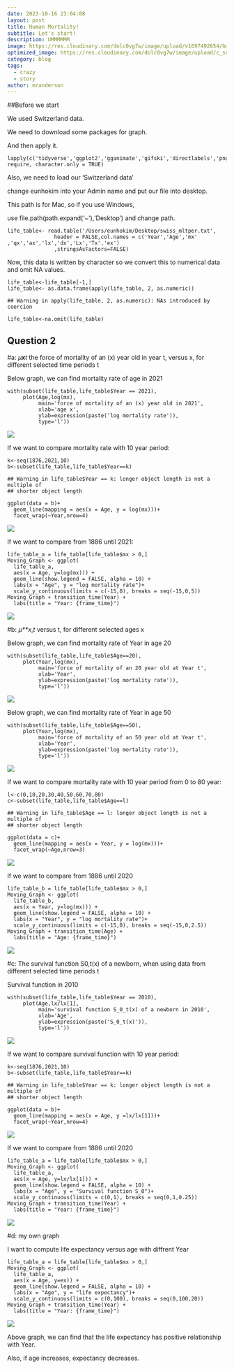 ```yaml
---
date: 2023-10-16 23:04:08
layout: post
title: Human Mortality!
subtitle: Let's start!
description: UMMMMMM
image: https://res.cloudinary.com/dolc0vg7w/image/upload/v1697492654/hmiqfbjpquhnzdedajq8.jpg
optimized_image: https://res.cloudinary.com/dolc0vg7w/image/upload/c_scale,w_380/v1697492654/hmiqfbjpquhnzdedajq8.jpg
category: blog
tags:
  - crazy
  - story
author: mranderson
---
```


\##Before we start

We used Switzerland data.

We need to download some packages for graph.

And then apply it.

    lapply(c('tidyverse','ggplot2','gganimate','gifski','directlabels','png','transformr'), require, character.only = TRUE) 

Also, we need to load our ‘Switzerland data’

change eunhokim into your Admin name and put our file into desktop.

This path is for Mac, so if you use Windows,

use file.path(path.expand(‘~’),‘Desktop’) and change path.

    life_table<- read.table('/Users/eunhokim/Desktop/swiss_mltper.txt',
                   header = FALSE,col.names = c('Year','Age','mx' ,'qx','ax','lx','dx','Lx','Tx','ex')
                   ,stringsAsFactors=FALSE)

Now, this data is written by character so we convert this to numerical
data and omit NA values.

    life_table<-life_table[-1,]
    life_table<- as.data.frame(apply(life_table, 2, as.numeric))

    ## Warning in apply(life_table, 2, as.numeric): NAs introduced by coercion

    life_table<-na.omit(life_table)

## Question 2

\#a: *μ**x**t* the force of mortality of an (x) year old in year t,
versus x, for different selected time periods t

Below graph, we can find mortality rate of age in 2021

    with(subset(life_table,life_table$Year == 2021),
         plot(Age,log(mx),
              main='force of mortality of an (x) year old in 2021',
              xlab='age x',
              ylab=expression(paste('log mortality rate')),
              type='l'))

![](group47_LM_assignment2_files/figure-markdown_strict/unnamed-chunk-4-1.png)

If we want to compare mortality rate with 10 year period:

    k<-seq(1876,2021,10)
    b<-subset(life_table,life_table$Year==k)

    ## Warning in life_table$Year == k: longer object length is not a multiple of
    ## shorter object length

    ggplot(data = b)+
      geom_line(mapping = aes(x = Age, y = log(mx)))+
      facet_wrap(~Year,nrow=4)

![](group47_LM_assignment2_files/figure-markdown_strict/unnamed-chunk-5-1.png)

If we want to compare from 1886 until 2021:

    life_table_a = life_table[life_table$mx > 0,]
    Moving_Graph <- ggplot(
      life_table_a, 
      aes(x = Age, y=log(mx))) +
      geom_line(show.legend = FALSE, alpha = 10) +
      labs(x = "Age", y = "log mortality rate")+
      scale_y_continuous(limits = c(-15,0), breaks = seq(-15,0,5))
    Moving_Graph + transition_time(Year) +
      labs(title = "Year: {frame_time}")

![](group47_LM_assignment2_files/figure-markdown_strict/unnamed-chunk-6-1.gif)

\#b: *μ**x*,*t* versus t, for different selected ages x

Below graph, we can find mortality rate of Year in age 20

    with(subset(life_table,life_table$Age==20),
         plot(Year,log(mx),
              main='force of mortality of an 20 year old at Year t',
              xlab='Year',
              ylab=expression(paste('log mortality rate')),
              type='l'))

![](group47_LM_assignment2_files/figure-markdown_strict/unnamed-chunk-7-1.png)

Below graph, we can find mortality rate of Year in age 50

    with(subset(life_table,life_table$Age==50),
         plot(Year,log(mx),
              main='force of mortality of an 50 year old at Year t',
              xlab='Year',
              ylab=expression(paste('log mortality rate')),
              type='l'))

![](group47_LM_assignment2_files/figure-markdown_strict/unnamed-chunk-8-1.png)

If we want to compare mortality rate with 10 year period from 0 to 80
year:

    l<-c(0,10,20,30,40,50,60,70,80)
    c<-subset(life_table,life_table$Age==l)

    ## Warning in life_table$Age == l: longer object length is not a multiple of
    ## shorter object length

    ggplot(data = c)+
      geom_line(mapping = aes(x = Year, y = log(mx)))+
      facet_wrap(~Age,nrow=3)

![](group47_LM_assignment2_files/figure-markdown_strict/unnamed-chunk-9-1.png)

If we want to compare from 1886 until 2020

    life_table_b = life_table[life_table$mx > 0,]
    Moving_Graph <- ggplot(
      life_table_b, 
      aes(x = Year, y=log(mx))) +
      geom_line(show.legend = FALSE, alpha = 10) +
      labs(x = "Year", y = "log mortality rate")+
      scale_y_continuous(limits = c(-15,0), breaks = seq(-15,0,2.5))
    Moving_Graph + transition_time(Age) +
      labs(title = "Age: {frame_time}")

![](group47_LM_assignment2_files/figure-markdown_strict/unnamed-chunk-10-1.gif)

\#c: The survival function S0,t(x) of a newborn, when using data from
different selected time periods t

Survival function in 2010

    with(subset(life_table,life_table$Year == 2010),
         plot(Age,lx/lx[1],
              main='survival function S_0_t(x) of a newborn in 2010',
              xlab='Age',
              ylab=expression(paste('S_0_t(x)')),
              type='l'))

![](group47_LM_assignment2_files/figure-markdown_strict/unnamed-chunk-11-1.png)

If we want to compare survival function with 10 year period:

    k<-seq(1876,2021,10)
    b<-subset(life_table,life_table$Year==k)

    ## Warning in life_table$Year == k: longer object length is not a multiple of
    ## shorter object length

    ggplot(data = b)+
      geom_line(mapping = aes(x = Age, y =lx/lx[1]))+
      facet_wrap(~Year,nrow=4)

![](group47_LM_assignment2_files/figure-markdown_strict/unnamed-chunk-12-1.png)

If we want to compare from 1886 until 2020

    life_table_a = life_table[life_table$mx > 0,]
    Moving_Graph <- ggplot(
      life_table_a, 
      aes(x = Age, y=lx/lx[1])) +
      geom_line(show.legend = FALSE, alpha = 10) +
      labs(x = "Age", y = "Survival function S_0")+
      scale_y_continuous(limits = c(0,1), breaks = seq(0,1,0.25))
    Moving_Graph + transition_time(Year) +
      labs(title = "Year: {frame_time}")

![](group47_LM_assignment2_files/figure-markdown_strict/unnamed-chunk-13-1.gif)

\#d: my own graph

I want to compute life expectancy versus age with diffrent Year

    life_table_a = life_table[life_table$mx > 0,]
    Moving_Graph <- ggplot(
      life_table_a, 
      aes(x = Age, y=ex)) +
      geom_line(show.legend = FALSE, alpha = 10) +
      labs(x = "Age", y = "life expectancy")+
      scale_y_continuous(limits = c(0,100), breaks = seq(0,100,20))
    Moving_Graph + transition_time(Year) +
      labs(title = "Year: {frame_time}")

![](group47_LM_assignment2_files/figure-markdown_strict/unnamed-chunk-14-1.gif)

Above graph, we can find that the life expectancy has positive
relationship with Year.

Also, if age increases, expectancy decreases.
